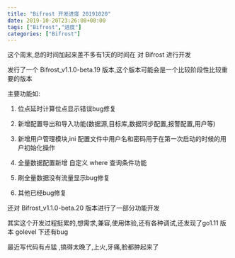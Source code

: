 ```yaml
---
title: "Bifrost 开发进度 20191020"
date: 2019-10-20T23:26:08+08:00
tags: ["Bifrost","进度"]
categories: ["Bifrost"]
---
```


这个周末,总的时间加起来差不多有1天的时间在 对 Bifrost 进行开发

发行了一个 Bifrost_v1.1.0-beta.19 版本,这个版本可能会是一个比较阶段性比较重要的版本

主要功能如:

1. 位点延时计算位点显示错误bug修复

2. 新增配置导出和导入功能(数据源,目标库,数据同步配置,报警配置,用户等)

3. 新增用户管理模块,ini 配置文件中用户名和密码用于在第一次启动的时候的用户初始化操作

4. 全量数据配置新增 自定义 where 查询条件功能

5. 刷全量数据没有流量显示bug修复

6. 其他已经bug修复


还对 Bifrost_v1.1.0-beta.20 版本进行了一部分功能开发

其实这个开发过程挺累的,想需求,兼容,使用体验,还有各种调试,还发现了go1.11 版本 golevel 下还有bug

最近写代码有点猛 ,搞得太晚了,上火,牙痛,脸都肿起来了

